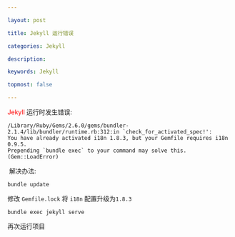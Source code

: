 ```yaml
---

layout: post

title: Jekyll 运行错误

categories: Jekyll

description: 

keywords: Jekyll

topmost: false

---
```


 <font color= "red">Jekyll</font>  运行时发生错误:

```shell
/Library/Ruby/Gems/2.6.0/gems/bundler-2.1.4/lib/bundler/runtime.rb:312:in `check_for_activated_spec!':
You have already activated i18n 1.8.3, but your Gemfile requires i18n 0.9.5.
Prepending `bundle exec` to your command may solve this. (Gem::LoadError)
```

​	解决办法:

```shell
bundle update
```

 修改 `Gemfile.lock` 将 `i18n` 配置升级为`1.8.3`

```shell
bundle exec jekyll serve
```

再次运行项目
